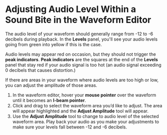 # Adjusting Audio Level Within a Sound Bite in the Waveform Editor

The audio level of your waveform should generally range from -12 to -6 decibels during playback. In the **Levels** panel, you'll see your audio levels going from green into yellow if this is the case.

Audio levels may appear red on occasion, but they should not trigger the **peak indicators**. **Peak indicators** are the squares at the end of the **Levels** panel that stay red if your audio signal is too hot \(an audio signal exceeding 0 decibels that causes distortion.\)

If there are areas in your waveform where audio levels are too high or low, you can adjust the amplitude of those areas.

1. In the waveform editor, hover your **mouse pointer** over the waveform until it becomes an **I-beam pointer**. 
2. Click and drag to select the waveform area you’d like to adjust. The area will appear highlighted and the **Adjust Amplitude** tool will appear.
3. Use the **Adjust Amplitude** tool to change to audio level of the selected waveform area. Play back your audio as you make your adjustments to make sure your levels fall between -12 and -6 decibels.

